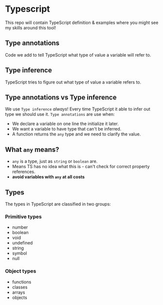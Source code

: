 # Typescript

This repo will contain TypeScript definition & examples where you might see my skills around this tool!

## Type annotations

Code we add to tell TypeScript what type of value a variable will refer to.

## Type inference

TypeScript tries to figure out what type of value a variable refers to.

## Type annotations vs Type inference

We use `Type inference` *always*! Every time TypeScript it able to infer out type we should use it. `Type annotations` are use when:

- We declare a variable on one line the initialize it later.
- We want a variable to have type that can't be inferred.
- A function returns the `any` type and we need to clarify the value.

## What `any` means?

- `any` is a type, just as `string` or `boolean` are.
- Means TS has no idea what this is - can't check for correct property references.
- **avoid variables with `any` at all costs**

## Types

The types in TypeScript are classified in two groups:

### Primitive types

- number
- boolean
- void
- undefined
- string
- symbol
- null

### Object types

- functions
- classes
- arrays
- objects
